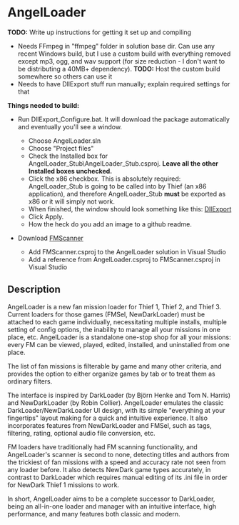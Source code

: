 # AngelLoader

**TODO:** Write up instructions for getting it set up and compiling

- Needs FFmpeg in "ffmpeg" folder in solution base dir. Can use any recent Windows build, but I use a custom build with everything removed except mp3, ogg, and wav support (for size reduction - I don't want to be distributing a 40MB+ dependency). **TODO:** Host the custom build somewhere so others can use it
- Needs to have DllExport stuff run manually; explain required settings for that

**Things needed to build:**
- Run DllExport_Configure.bat. It will download the package automatically and eventually you'll see a window.
    - Choose AngelLoader.sln
    - Choose "Project files"
    - Check the Installed box for AngelLoader_Stub\AngelLoader_Stub.csproj. **Leave all the other Installed boxes unchecked.**
    - Click the x86 checkbox. This is absolutely required: AngelLoader_Stub is going to be called into by Thief (an x86 application), and therefore AngelLoader_Stub **must** be exported as x86 or it will simply not work.
    - When finished, the window should look something like this: [DllExport](https://www.dropbox.com/s/wabijv9on0h64ce/DllExport.png?dl=0)
    - Click Apply.
    - How the heck do you add an image to a github readme.
 
- Download [FMScanner](https://github.com/FenPhoenix/FMScanner)
    - Add FMScanner.csproj to the AngelLoader solution in Visual Studio
    - Add a reference from AngelLoader.csproj to FMScanner.csproj in Visual Studio

## Description
AngelLoader is a new fan mission loader for Thief 1, Thief 2, and Thief 3. Current loaders for those games (FMSel, NewDarkLoader) must be attached to each game individually, necessitating multiple installs, multiple setting of config options, the inability to manage all your missions in one place, etc. AngelLoader is a standalone one-stop shop for all your missions: every FM can be viewed, played, edited, installed, and uninstalled from one place.

The list of fan missions is filterable by game and many other criteria, and provides the option to either organize games by tab or to treat them as ordinary filters.

The interface is inspired by DarkLoader (by Björn Henke and Tom N. Harris) and NewDarkLoader (by Robin Collier). AngelLoader emulates the classic DarkLoader/NewDarkLoader UI design, with its simple "everything at your fingertips" layout making for a quick and intuitive experience. It also incorporates features from NewDarkLoader and FMSel, such as tags, filtering, rating, optional audio file conversion, etc.

FM loaders have traditionally had FM scanning functionality, and AngelLoader's scanner is second to none, detecting titles and authors from the trickiest of fan missions with a speed and accuracy rate not seen from any loader before. It also detects NewDark game types accurately, in contrast to DarkLoader which requires manual editing of its .ini file in order for NewDark Thief 1 missions to work.

In short, AngelLoader aims to be a complete successor to DarkLoader, being an all-in-one loader and manager with an intuitive interface, high performance, and many features both classic and modern.
